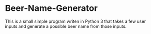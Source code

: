 # Beer-Name-Generator
This is a small simple program writen in Python 3 that takes a few user inputs and generate a possible beer name from those inputs.
